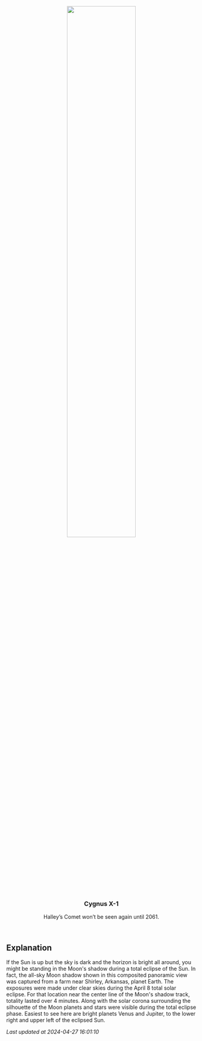 <p align='center'>
    <img src='https://apod.nasa.gov/apod/image/2404/tse20240408h14_1024.jpg' width='60%' />
    <h3 align="center">Cygnus X-1</h3>
    <p align="center">Halley’s Comet won’t be seen again until 2061.</p>
</p>
<br/>

Explanation
--
If the Sun is up but the sky is dark and the horizon is bright all around, you might be standing in the Moon's shadow during a total eclipse of the Sun. In fact, the all-sky Moon shadow shown in this composited panoramic view was captured from a farm near Shirley, Arkansas, planet Earth. The exposures were made under clear skies during the April 8 total solar eclipse. For that location near the center line of the Moon's shadow track, totality lasted over 4 minutes. Along with the solar corona surrounding the silhouette of the Moon planets and stars were visible during the total eclipse phase. Easiest to see here are bright planets Venus and Jupiter, to the lower right and upper left of the eclipsed Sun.


*Last updated at 2024-04-27 16:01:10*
